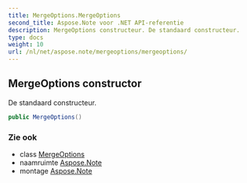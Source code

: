 ```yaml
---
title: MergeOptions.MergeOptions
second_title: Aspose.Note voor .NET API-referentie
description: MergeOptions constructeur. De standaard constructeur.
type: docs
weight: 10
url: /nl/net/aspose.note/mergeoptions/mergeoptions/
---
```

## MergeOptions constructor

De standaard constructeur.

```csharp
public MergeOptions()
```

### Zie ook

* class [MergeOptions](../)
* naamruimte [Aspose.Note](../../mergeoptions/)
* montage [Aspose.Note](../../../)


